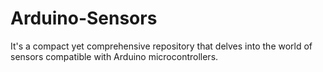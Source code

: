 # Arduino-Sensors
It's a compact yet comprehensive repository that delves into the world of sensors compatible with Arduino microcontrollers. 
